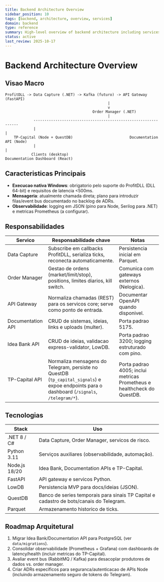 ```yaml
---
title: Backend Architecture Overview
sidebar_position: 10
tags: [backend, architecture, overview, services]
domain: backend
type: reference
summary: High-level overview of backend architecture including services, data flow, and integration patterns
status: active
last_review: 2025-10-17
---
```


# Backend Architecture Overview

## Visao Macro

```
ProfitDLL -> Data Capture (.NET) -> Kafka (futuro) -> API Gateway (FastAPI)
                                               |
                                               v
                                        Order Manager (.NET)
                                               |
             ---------------------------------------------------------------
             |                                                             |
    TP-Capital (Node + QuestDB)                          Documentation API (Node)
             |                                                             |
            Clients (desktop)                                Documentation Dashboard (React)
```

## Caracteristicas Principais

- **Execucao nativa Windows**: obrigatorio pelo suporte do ProfitDLL (DLL 64-bit) e requisitos de latencia &lt;500ms.
- **Mensageria**: atualmente chamada direta; plano para introduzir filas/event bus documentado no backlog de ADRs.
- **Observabilidade**: logging em JSON (pino para Node, Serilog para .NET) e metricas Prometheus (a configurar).

## Responsabilidades

| Servico | Responsabilidade chave | Notas |
|---------|------------------------|-------|
| Data Capture | Subscribe em callbacks ProfitDLL, serializa ticks, reconecta automaticamente. | Persistencia inicial em Parquet. |
| Order Manager | Gestao de ordens (market/limit/stop), positions, limites diarios, kill switch. | Comunica com gateways externos (Nelogica). |
| API Gateway | Normaliza chamadas (REST) para os servicos core; serve como ponto de entrada. | Documentar OpenAPI quando disponivel. |
| Documentation API | CRUD de sistemas, ideias, links e uploads (multer). | Porta padrao 5175. |
| Idea Bank API | CRUD de ideias, validacao express-validator, LowDB. | Porta padrao 3200; logging estruturado com pino. |
| TP-Capital API | Normaliza mensagens do Telegram, persiste no QuestDB (`tp_capital_signals`) e expoe endpoints para o dashboard (`/signals`, `/telegram/*`). | Porta padrao 4005; inclui metricas Prometheus e healthcheck do QuestDB. |

## Tecnologias

| Stack | Uso |
|-------|-----|
| .NET 8 / C# | Data Capture, Order Manager, servicos de risco. |
| Python 3.11 | Serviços auxiliares (observabilidade, automação). |
| Node.js 18/20 | Idea Bank, Documentation APIs e TP-Capital. |
| FastAPI | API gateway e servicos Python. |
| LowDB | Persistencia MVP para docs/ideias (JSON). |
| QuestDB | Banco de series temporais para sinais TP Capital e cadastro de bots/canais do Telegram. |
| Parquet | Armazenamento historico de ticks. |

## Roadmap Arquitetural

1. Migrar Idea Bank/Documentation API para PostgreSQL (ver `data/migrations`).
2. Consolidar observabilidade (Prometheus + Grafana) com dashboards de latency/health (incluir metricas do TP-Capital).
3. Avaliar event bus (RabbitMQ / Kafka) para desacoplar produtores de dados vs. order manager.
4. Criar ADRs especificos para seguranca/autenticacao de APIs Node (incluindo armazenamento seguro de tokens do Telegram).
